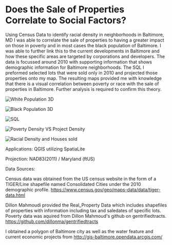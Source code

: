 # Does the Sale of Properties Correlate to Social Factors?
Using Census Data to identify racial density in neighborhoods in Baltimore, MD I was able to correlate the sale of properties to having a greater impact on those in poverty and in most cases the black population of Baltimore. I was able to further link this to the current developments in Baltimore and how these specific areas are targeted by corporations and developers. The data is focussed around 2010 with supporting information that shows demographic information for Baltimore neighborhoods. The SQL I preformed selected lots that were sold only in 2010 and projected those properties onto my map. The resulting maps provided me with knowledge that there is a visual correlation between poverty or race with the sale of properties in Baltimore. Further analysis is required to confirm this theory.

![White Population 3D](https://i.imgur.com/s8KpxXF.png)

![Black Population 3D](https://i.imgur.com/nRc3tSu.png)

![SQL](https://i.imgur.com/p5B9Azs.png?1)

![Poverty Density VS Project Density](https://i.imgur.com/3NwAGkp.png)

![Racial Density and Houses sold](https://i.imgur.com/ja5FDWB.png)

Applications: QGIS utilizing SpatiaLite

Projection: NAD83(2011) / Maryland (ftUS)

Data Sources:

Census data was obtained from the US census website in the form of a TIGER/Line shapefile named Consolidated Cities under the 2010 demographic profile. https://www.census.gov/geo/maps-data/data/tiger-data.html

Dillon Mahmoudi provided the Real_Property Data which includes shapefiles of properties with information including tax and saledates of specific lots.
Poverty data was aquired from Dillon Mahmoud's github on gentrifiedtracts.
https://github.com/dillonma/gentrifiedtracts

I obtained a polygon of Baltimore city as well as the water feature and current economic projects from  http://gis-baltimore.opendata.arcgis.com/
